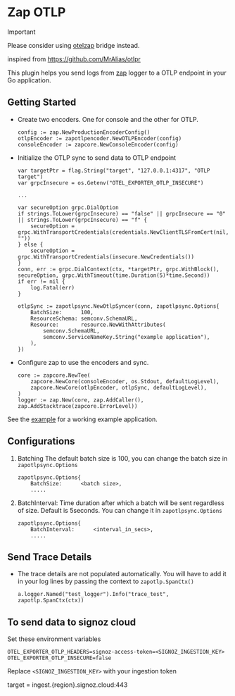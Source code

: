 # Zap OTLP

> [!IMPORTANT]
> Please consider using [otelzap](https://github.com/open-telemetry/opentelemetry-go-contrib/tree/main/bridges/otelzap) bridge instead.


inspired from https://github.com/MrAlias/otlpr

This plugin helps you send logs from [zap](https://github.com/uber-go/zap) logger to a OTLP endpoint in your Go application.

## Getting Started
* Create two encoders. One for console and the other for OTLP.
    ```
    config := zap.NewProductionEncoderConfig()
  	otlpEncoder := zapotlpencoder.NewOTLPEncoder(config)
	consoleEncoder := zapcore.NewConsoleEncoder(config)
    ```
* Initialize the OTLP sync to send data to OTLP endpoint
    ```
    var targetPtr = flag.String("target", "127.0.0.1:4317", "OTLP target")
    var grpcInsecure = os.Getenv("OTEL_EXPORTER_OTLP_INSECURE")

    ...

    var secureOption grpc.DialOption
	if strings.ToLower(grpcInsecure) == "false" || grpcInsecure == "0" || strings.ToLower(grpcInsecure) == "f" {
		secureOption = grpc.WithTransportCredentials(credentials.NewClientTLSFromCert(nil, ""))
	} else {
		secureOption = grpc.WithTransportCredentials(insecure.NewCredentials())
	}
    conn, err := grpc.DialContext(ctx, *targetPtr, grpc.WithBlock(), secureOption, grpc.WithTimeout(time.Duration(5)*time.Second))
	if err != nil {
		log.Fatal(err)
	}

    otlpSync := zapotlpsync.NewOtlpSyncer(conn, zapotlpsync.Options{
		BatchSize:      100,
		ResourceSchema: semconv.SchemaURL,
		Resource:       resource.NewWithAttributes(
            semconv.SchemaURL,
            semconv.ServiceNameKey.String("example application"),
        ),
	})
    ```
* Configure zap to use the encoders and sync.
    ```
    core := zapcore.NewTee(
        zapcore.NewCore(consoleEncoder, os.Stdout, defaultLogLevel),
        zapcore.NewCore(otlpEncoder, otlpSync, defaultLogLevel),
    )
    logger := zap.New(core, zap.AddCaller(), zap.AddStacktrace(zapcore.ErrorLevel))
    ```
See the [example](./example/main.go) for a working example application.

## Configurations
1) Batching
   The default batch size is 100, you can change the batch size in `zapotlpsync.Options`
    ```
    zapotlpsync.Options{
        BatchSize:      <batch size>,
        .....
    ```
2) BatchInterval:
    Time duration after which a batch will be sent regardless of size. Default is 5seconds. You can 
    change it in `zapotlpsync.Options`
    ```
    zapotlpsync.Options{
		BatchInterval:      <interval_in_secs>,
        .....
    ```

## Send Trace Details
* The trace details are not populated automatically. You will have to add it in your log lines by passing the context to `zapotlp.SpanCtx()`
  ```
  a.logger.Named("test_logger").Info("trace_test", zapotlp.SpanCtx(ctx))
  ```

## To send data to signoz cloud

Set these environment variables

```
OTEL_EXPORTER_OTLP_HEADERS=signoz-access-token=<SIGNOZ_INGESTION_KEY>
OTEL_EXPORTER_OTLP_INSECURE=false
```

Replace `<SIGNOZ_INGESTION_KEY>` with your ingestion token

target = ingest.{region}.signoz.cloud:443
